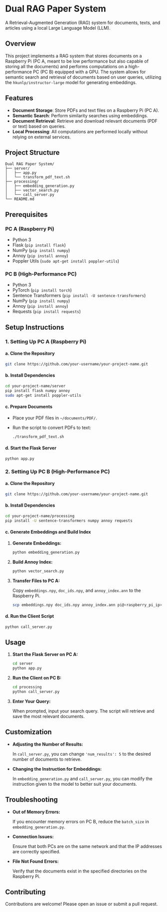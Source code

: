 # **Dual RAG Paper System**

A Retrieval-Augmented Generation (RAG) system for documents, texts, and articles using a local Large Language Model (LLM).

## **Overview**

This project implements a RAG system that stores documents on a Raspberry Pi (PC A, meant to be low performance but also capable of storing all the documents) and performs computations on a high-performance PC (PC B) equipped with a GPU. The system allows for semantic search and retrieval of documents based on user queries, utilizing the `hkunlp/instructor-large` model for generating embeddings.

## **Features**

- **Document Storage**: Store PDFs and text files on a Raspberry Pi (PC A).
- **Semantic Search**: Perform similarity searches using embeddings.
- **Document Retrieval**: Retrieve and download relevant documents (PDF or text) based on queries.
- **Local Processing**: All computations are performed locally without relying on external services.

## **Project Structure**

```
Dual RAG Paper System/
├── server/
│   ├── app.py
│   └── transform_pdf_text.sh
├── processing/
│   ├── embedding_generation.py
│   ├── vector_search.py
│   └── call_server.py
└── README.md
```

## **Prerequisites**

### **PC A (Raspberry Pi)**

- Python 3
- Flask (`pip install flask`)
- NumPy (`pip install numpy`)
- Annoy (`pip install annoy`)
- Poppler Utils (`sudo apt-get install poppler-utils`)

### **PC B (High-Performance PC)**

- Python 3
- PyTorch (`pip install torch`)
- Sentence Transformers (`pip install -U sentence-transformers`)
- NumPy (`pip install numpy`)
- Annoy (`pip install annoy`)
- Requests (`pip install requests`)

## **Setup Instructions**

### **1. Setting Up PC A (Raspberry Pi)**

#### **a. Clone the Repository**

```bash
git clone https://github.com/your-username/your-project-name.git
```

#### **b. Install Dependencies**

```bash
cd your-project-name/server
pip install flask numpy annoy
sudo apt-get install poppler-utils
```

#### **c. Prepare Documents**

- Place your PDF files in `~/documents/PDF/`.
- Run the script to convert PDFs to text:

  ```bash
  ./transform_pdf_text.sh
  ```

#### **d. Start the Flask Server**

```bash
python app.py
```

### **2. Setting Up PC B (High-Performance PC)**

#### **a. Clone the Repository**

```bash
git clone https://github.com/your-username/your-project-name.git
```

#### **b. Install Dependencies**

```bash
cd your-project-name/processing
pip install -U sentence-transformers numpy annoy requests
```

#### **c. Generate Embeddings and Build Index**

1. **Generate Embeddings:**

   ```bash
   python embedding_generation.py
   ```

2. **Build Annoy Index:**

   ```bash
   python vector_search.py
   ```

3. **Transfer Files to PC A:**

   Copy `embeddings.npy`, `doc_ids.npy`, and `annoy_index.ann` to the Raspberry Pi.

   ```bash
   scp embeddings.npy doc_ids.npy annoy_index.ann pi@<raspberry_pi_ip>:/home/pi/
   ```

#### **d. Run the Client Script**

```bash
python call_server.py
```

## **Usage**

1. **Start the Flask Server on PC A:**

   ```bash
   cd server
   python app.py
   ```

2. **Run the Client on PC B:**

   ```bash
   cd processing
   python call_server.py
   ```

3. **Enter Your Query:**

   When prompted, input your search query. The script will retrieve and save the most relevant documents.

## **Customization**

- **Adjusting the Number of Results:**

  In `call_server.py`, you can change `'num_results': 5` to the desired number of documents to retrieve.

- **Changing the Instruction for Embeddings:**

  In `embedding_generation.py` and `call_server.py`, you can modify the instruction given to the model to better suit your documents.

## **Troubleshooting**

- **Out of Memory Errors:**

  If you encounter memory errors on PC B, reduce the `batch_size` in `embedding_generation.py`.

- **Connection Issues:**

  Ensure that both PCs are on the same network and that the IP addresses are correctly specified.

- **File Not Found Errors:**

  Verify that the documents exist in the specified directories on the Raspberry Pi.

## **Contributing**

Contributions are welcome! Please open an issue or submit a pull request.

